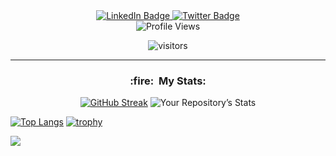 <div id="header" align="center">
  <a href="https://www.linkedin.com/in/abdul-basit-ajmal/">
    <img src="https://img.shields.io/badge/LinkedIn-blue?style=for-the-badge&logo=linkedin&logoColor=white" alt="LinkedIn Badge"/>
  </a>
   <a href="https://twitter.com/0x_basit">
    <img src="https://img.shields.io/badge/Twitter-blue?style=for-the-badge&logo=twitter&logoColor=white" alt="Twitter Badge"/>
  </a>
</div>
  <div align="center">
    <img src="https://komarev.com/ghpvc/?username=basit10&style=flat-square&color=blue" alt="Profile Views"/>
  
  ![visitors](https://visitor-badge.glitch.me/badge?page_id=basit10.profile&left_color=blue&right_color=green)
   </div>



-----
 
 
<div align="center">
    <h3>:fire:&nbsp;&nbsp;My&nbsp;Stats:</h3>
 
[![GitHub Streak](http://github-readme-streak-stats.herokuapp.com?user=basit10&theme=dark&background=000000)](https://git.io/streak-stats) 
![Your Repository’s Stats](https://github-readme-stats.vercel.app/api?username=basit10&show_icons=true)
  
  </div>
  
  <div>
  
   [![Top Langs](https://github-readme-stats.vercel.app/api/top-langs/?username=basit10)](https://github.com/basit10/github-readme-stats)
  [![trophy](https://github-profile-trophy.vercel.app/?username=mughal963&theme=basit10)](https://github.com/basit10/github-profile-trophy)
  
  <img src = "https://github-profile-summary-cards.vercel.app/api/cards/profile-details?username=basit10&theme=vue"/>
  </div>


